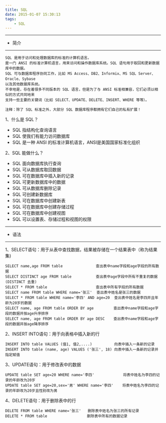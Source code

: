 ```yaml
---
title: SQL
date: 2015-01-07 15:30:13
tags: 
    - SQL
---
```


---
- 简介
---

    SQL 是用于访问和处理数据库的标准的计算机语言。
    是一门 ANSI 的标准计算机语言，用来访问和操作数据库系统。SQL 语句用于取回和更新数据库中的数据。
    SQL 可与数据库程序协同工作，比如 MS Access、DB2、Informix、MS SQL Server、Oracle、Sybase 
    以及其他数据库系统。
    不幸地是，存在着很多不同版本的 SQL 语言，但是为了与 ANSI 标准相兼容，它们必须以相似的方式共同地来
    支持一些主要的关键词（比如 SELECT、UPDATE、DELETE、INSERT、WHERE 等等）。

    注释：除了 SQL 标准之外，大部分 SQL 数据库程序都拥有它们自己的私有扩展！

1、什么是 SQL？
* SQL 指结构化查询语言
* SQL 使我们有能力访问数据库
* SQL 是一种 ANSI 的标准计算机语言，ANSI是美国国家标准化组织

2、SQL 能做什么？
* SQL 面向数据库执行查询
* SQL 可从数据库取回数据
* SQL 可在数据库中插入新的记录
* SQL 可更新数据库中的数据
* SQL 可从数据库删除记录
* SQL 可创建新数据库
* SQL 可在数据库中创建新表
* SQL 可在数据库中创建存储过程
* SQL 可在数据库中创建视图
* SQL 可以设置表、存储过程和视图的权限

---
- 语法
---

1、SELECT语句：用于从表中查找数据，结果被存储在一个结果表中（称为结果集)

    SELECT name,age FROM table               查出表中name字段和age字段的所有数据
    SELECT DISTINCT age FROM table           查出表中age字段中所有不重复的数据(DISTINCT 去重)
    SELECT * FROM table                      查出表中所有字段的所有数据
    SELECT name FROM table WHERE name='张三'  查出表中姓名是张三的数据
    SELECT * FROM table WHERE name='李四' AND age=20  查出表中姓名是李四并且年龄为20岁的数据
    SELECT name, age FROM table ORDER BY age         查出表中name字段和age字段的数据并按age升序排序
    SELECT name, age FROM table ORDER BY age DESC    查出表中name字段和age字段的数据并按age降序排序

2、INSERT INTO语句：用于向表格中插入新的行

    INSERT INTO table VALUES (值1, 值2,....)          向表中插入一条新的记录
    INSERT INTO table (name, age) VALUES ('张三', 18) 向表中插入一条新的记录并指定赋值

3、UPDATE语句：用于修改表中的数据

    UPDATE table SET age=20 WHERE name='李四'             将表中姓名为李四的记录的年龄改为20岁
    UPDATE table SET age=20,sex='男' WHERE name='李四'    将表中姓名为李四的记录的年龄改为20岁且性别改为男

4、DELETE语句：用于删除表中的行

    DELETE FROM table WHERE name='张三'   删除表中姓名为张三的所有记录
    DELETE * FROM table                  删除表中所有的数据记录

